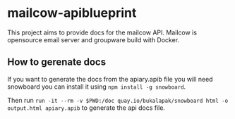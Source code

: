 # mailcow-apiblueprint

This project aims to provide docs for the mailcow API. Mailcow is opensource email server and groupware build with Docker.

## How to gerenate docs

If you want to generate the docs from the apiary.apib file you will need snowboard you can install it using `npm install -g snowboard`.

Then run `run -it --rm -v $PWD:/doc quay.io/bukalapak/snowboard html -o output.html apiary.apib` to generate the api docs file.
